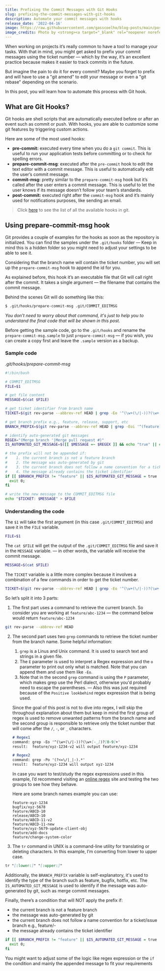 ```yaml
---
title: Prefixing the Commit Messages with Git Hooks
slug: prefixing-the-commit-messages-with-git-hooks
description: Automate your commit messages with hooks
release_date: '2022-04-16'
image: https://raw.githubusercontent.com/gasscoelho/blog-posts/main/posts/prefixing-the-commit-messages-with-git-hooks/hook-wall.jpg
image_credits: Photo by <strong><a target="_blank" rel="noopener noreferrer" href="https://unsplash.com/@hdbernd?utm_source=unsplash&utm_medium=referral&utm_content=creditCopyText">Bernd Dittrich</a></strong> on <strong><a target="_blank" rel="noopener noreferrer" href="https://unsplash.com/s/photos/hook?utm_source=unsplash&utm_medium=referral&utm_content=creditCopyText">Unsplash</a></strong>
---
```


When working on projects it’s really common to have a tool to manage your tasks. With that in mind, you might get asked to prefix your commit messages using the ticket number — which by the way, it’s an excellent practice because makes it easier to track commits in the future.

But imagine the pain to do it for every commit? Maybe you forget to prefix and will have to use a "git amend" to edit your message or even a "git rebase" depending on the scenario. 

In this post, you will learn how to automate this process with Git hook.

## What are Git Hooks?

Git hooks are shell scripts that are automatically executed before or after an event such as commit or push. With hooks, you are able to customize some git features by triggering custom actions.

Here are some of the most used hooks:

- **pre-commit:** executed every time when you do a `git commit`. This is useful to run your application tests before committing or to check for spelling errors.
- **prepare-commit-msg**: executed after the `pre-commit` hook to edit the text editor with a commit message. This is useful to automatically edit the user’s commit message.
- **commit-msg:** pretty similar to the `prepare-commit-msg` hook but it’s called after the user enters a commit message. This is useful to let the user knows if its message doesn’t follow your team’s standards.
- **post-commit:** executed right after the `commit-msg` hook and it’s mainly used for notifications purposes, like sending an email.

> Click [here](https://git-scm.com/docs/githooks) to see the list of all the available hooks in git.

## Using prepare-commit-msg hook

Git provides a couple of examples for the hooks as soon as the repository is initialized. You can find the samples under the `.git/hooks` folder — Keep in mind this is a hidden folder so you might need to adjust your settings to be able to see it.

Considering that the branch name will contain the ticket number, you will set up the `prepare-commit-msg` hook to append the id for you.

As explained before, this hook it’s an executable file that Git will call right after the commit. It takes a single argument — the filename that contains the commit message.

Behind the scenes Git will do something like this:

```bash
$ .git/hooks/prepare-commit-msg .git/COMMIT_EDITMSG
```

_You don’t need to worry about that command, it's just to help you to understand the final code that will be shown in this post._

Before getting the sample code, go to the `.git/hooks` and rename the `prepare-commit-msg.sample` to just `prepare-commit-msg` — if you wish, you can create a copy first and leave the `.sample` version as a backup.

### Sample code

*.git/hooks/prepare-commit-msg*

```bash
#!/bin/bash

# COMMIT_EDITMSG
FILE=$1

# get file content
MESSAGE=$(cat $FILE)

# get ticket identifier from branch name
TICKET=$(git rev-parse --abbrev-ref HEAD | grep -Eo '^(\w+(\/|-))?(\w+[-_])?[0-9]+' | grep -Po '(?<=\/|_|-).*' | tr "[:lower:]" "[:upper:]")

# get branch prefix e.g., feature, release, support, etc
BRANCH_PREFIX=$(git rev-parse --abbrev-ref HEAD | grep -Eoi '^(feature)' | tr "[:upper:]" "[:lower:]")

# identify auto-generated git messages
REGEX="(Merge branch '|Merge pull request #)"
IS_AUTOMATED_GIT_MESSAGE=$([[ $MESSAGE =~ $REGEX ]] && echo "true" || echo "false")

# the prefix will not be appended if:
#    1. the current branch is not a feature branch
#    2. the message was auto-generated by git
#    3. the current branch does not follow a name convention for a ticket/issue branch e.g., feature/<ticket>-<number>
#    4. the message already contains the ticket identifier
if [[ $BRANCH_PREFIX != "feature" || $IS_AUTOMATED_GIT_MESSAGE = true || $TICKET == "" || "$MESSAGE" == "$TICKET"* ]];then
  exit 0;
fi

# write the new message to the COMMIT_EDITMSG file
echo "$TICKET: $MESSAGE" > $FILE
```

### Understanding the code

The `$1` will take the first argument (in this case `.git/COMMIT_EDITMSG`) and save it in the `FILE` variable.

```bash
FILE=$1
```

The `cat $FILE` will get the output of the `.git/COMMIT_EDITMSG` file and save it in the `MESSAGE` variable. — in other words, the variable will receive the commit message.

```bash
MESSAGE=$(cat $FILE)
```

The `TICKET` variable is a little more complex because it involves a combination of a few commands in order to get the ticket number. 

```bash
TICKET=$(git rev-parse --abbrev-ref HEAD | grep -Eo '^(\w+(\/|-))?(\w+[-_])?[0-9]+' | grep -Po '(?<=\/|_|-).*' | tr "[:lower:]" "[:upper:]")
```

So let’s split it into 3 parts:

1. The first part uses a command to retrieve the current branch. So consider you are working at `feature/abc-1234` — the command below would return `feature/abc-1234`

```bash
git rev-parse --abbrev-ref HEAD
```

2. The second part uses two `grep` commands to retrieve the ticket number from the branch name.
Some helpful information:
   1. `grep` is a Linus and Unix command. It is used to search text and strings in a given file.
   2. The `E` parameter is used to interpret a Regex expression and the `o` parameter to print out only what is matched. Note that you can append them and use them like `-Eo`.
   3. Note that in the second `grep` command is using the `P` parameter, which makes grep use the Perl dialect, otherwise you'd probably need to escape the parentheses. — Also this was just required because of the `Positive lookbehind` regex expression that is being used. 
    
   Since the goal of this post is not to dive into regex, I will skip the throughout explanation about them but keep in mind the first group of regex is used to remove unwanted patterns from the branch name and the second group is responsible to retrieve only the ticket number that will come after the `/`, `-`, or `_` characters.
    
    ```markdown
    # Regex1
    command: grep -Eo '^(\w+(\/|-))?(\w+[-_])?[0-9]+'
    result:  feature/xyz-1234-v2 will output feature/xyz-1234
    
    # Regex2
    command: grep -Po '(?<=\/|_|-).*'
    result:  feature/xyz-1234 will output xyz-1234
    ```
    
    In case you want to test/study the regex expressions used in this example, I’d recommend visiting an [online regex](https://regexr.com/) site and testing the two groups to see how they behave. 
    
    Here are some branch names example you can use:
    
    ```
    feature-xyz-1234
    bugfix/xyz-5678
    feature/ABCD-10
    release/ABCD-10
    feature/ABCD-11-v2
    feature/ABCD-11-new
    feature/xyz-5679-update-client-obj
    feature/add-docs
    feature/change-system-color
    ```
    
2. The `tr` command in UNIX is a command-line utility for translating or deleting characters. In this example, I’m converting from lower to upper case.

```markdown
tr "[:lower:]" "[:upper:]"
```

Additionally, the `BRANCH_PREFIX` variable is self-explanatory, it's used to identify the type of the branch such as feature, bugfix, hotfix, etc. The `IS_AUTOMATED_GIT_MESSAGE` is used to identify if the message was auto-generated by git, such as merge commit messages.

Finally, there’s a condition that will NOT apply the prefix if:

- the current branch is not a feature branch
- the message was auto-generated by git
- the current branch does not follow a name convention for a ticket/issue branch e.g., feature/<ticket>-<number>
- the message already contains the ticket identifier

```bash
if [[ $BRANCH_PREFIX != "feature" || $IS_AUTOMATED_GIT_MESSAGE = true || $TICKET == "" || "$MESSAGE" == "$TICKET"* ]];then
  exit 0;
fi
```

You might want to adjust some of the logic like regex expression or the `if` the condition and mainly the appended message to fit your requirements
